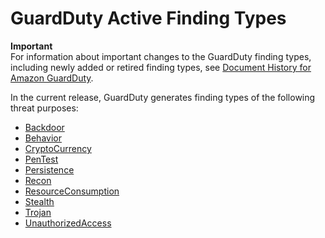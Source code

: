 # GuardDuty Active Finding Types<a name="guardduty_finding-types-active"></a>

**Important**  
For information about important changes to the GuardDuty finding types, including newly added or retired finding types, see [Document History for Amazon GuardDuty](doc-history.md)\.

In the current release, GuardDuty generates finding types of the following threat purposes: 
+ [Backdoor](https://docs.aws.amazon.com/guardduty/latest/ug/guardduty_backdoor.html)
+ [Behavior](https://docs.aws.amazon.com/guardduty/latest/ug/guardduty_behavior.html)
+ [CryptoCurrency](https://docs.aws.amazon.com/guardduty/latest/ug/guardduty_crypto.html)
+ [PenTest](https://docs.aws.amazon.com/guardduty/latest/ug/guardduty_pentest.html)
+ [Persistence](https://docs.aws.amazon.com/guardduty/latest/ug/guardduty_persistence.html)
+ [Recon](https://docs.aws.amazon.com/guardduty/latest/ug/guardduty_recon.html)
+ [ResourceConsumption](https://docs.aws.amazon.com/guardduty/latest/ug/guardduty_resource.html)
+ [Stealth](https://docs.aws.amazon.com/guardduty/latest/ug/guardduty_stealth.html)
+ [Trojan](https://docs.aws.amazon.com/guardduty/latest/ug/guardduty_trojan.html)
+ [UnauthorizedAccess](https://docs.aws.amazon.com/guardduty/latest/ug/guardduty_unauthorized.html)